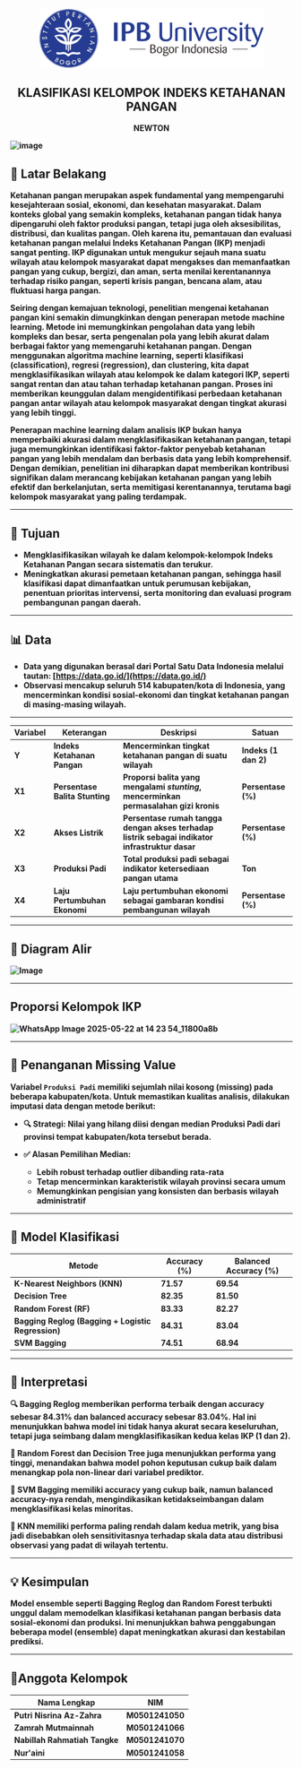 <p align="center">
  <img src="https://raw.githubusercontent.com/zhrnisrina/NZcompetition/main/Logo-IPB-University-Horizontal-600x157.png" alt="Logo IPB University" width="400">
</p>

<h2 align="center">KLASIFIKASI KELOMPOK INDEKS
 KETAHANAN PANGAN</h2>

<p align="center">
  <b> NEWTON
</p>

![image](https://github.com/user-attachments/assets/7fcd1985-49c8-444e-8fda-444da36df7ff)

## 🧭 Latar Belakang

Ketahanan pangan merupakan aspek fundamental yang mempengaruhi kesejahteraan sosial, ekonomi, dan kesehatan masyarakat. Dalam konteks global yang semakin kompleks, ketahanan pangan tidak hanya dipengaruhi oleh faktor produksi pangan, tetapi juga oleh aksesibilitas, distribusi, dan kualitas pangan. Oleh karena itu, pemantauan dan evaluasi ketahanan pangan melalui Indeks Ketahanan Pangan (IKP) menjadi sangat penting. IKP digunakan untuk mengukur sejauh mana suatu wilayah atau kelompok masyarakat dapat mengakses dan memanfaatkan pangan yang cukup, bergizi, dan aman, serta menilai kerentanannya terhadap risiko pangan, seperti krisis pangan, bencana alam, atau fluktuasi harga pangan.

Seiring dengan kemajuan teknologi, penelitian mengenai ketahanan pangan kini semakin dimungkinkan dengan penerapan metode machine learning. Metode ini memungkinkan pengolahan data yang lebih kompleks dan besar, serta pengenalan pola yang lebih akurat dalam berbagai faktor yang memengaruhi ketahanan pangan. Dengan menggunakan algoritma machine learning, seperti klasifikasi (classification), regresi (regression), dan clustering, kita dapat mengklasifikasikan wilayah atau kelompok ke dalam kategori IKP, seperti sangat rentan dan atau tahan terhadap ketahanan pangan. Proses ini memberikan keunggulan dalam mengidentifikasi perbedaan ketahanan pangan antar wilayah atau kelompok masyarakat dengan tingkat akurasi yang lebih tinggi.

Penerapan machine learning dalam analisis IKP bukan hanya memperbaiki akurasi dalam mengklasifikasikan ketahanan pangan, tetapi juga memungkinkan identifikasi faktor-faktor penyebab ketahanan pangan yang lebih mendalam dan berbasis data yang lebih komprehensif. Dengan demikian, penelitian ini diharapkan dapat memberikan kontribusi signifikan dalam merancang kebijakan ketahanan pangan yang lebih efektif dan berkelanjutan, serta memitigasi kerentanannya, terutama bagi kelompok masyarakat yang paling terdampak.

---

## 🎯 Tujuan

*  Mengklasifikasikan wilayah ke dalam kelompok-kelompok Indeks Ketahanan Pangan secara sistematis dan terukur.
*  Meningkatkan akurasi pemetaan ketahanan pangan, sehingga hasil klasifikasi dapat dimanfaatkan untuk perumusan kebijakan, penentuan prioritas intervensi, serta monitoring dan evaluasi program pembangunan pangan daerah.
---

## 📊 Data

*  Data yang digunakan berasal dari **Portal Satu Data Indonesia** melalui tautan: [https://data.go.id/](https://data.go.id/)
*  Observasi mencakup seluruh **514 kabupaten/kota di Indonesia**, yang mencerminkan kondisi sosial-ekonomi dan tingkat ketahanan pangan di masing-masing wilayah.

---

| **Variabel** | **Keterangan**             | **Deskripsi**                                                                               | **Satuan**              |
| ------------ | -------------------------- | ------------------------------------------------------------------------------------------- | ----------------------- |
| **Y**        | Indeks Ketahanan Pangan    | Mencerminkan tingkat ketahanan pangan di suatu wilayah                                      | Indeks (1 dan 2)        |
| **X1**       | Persentase Balita Stunting | Proporsi balita yang mengalami *stunting*, mencerminkan permasalahan gizi kronis            | Persentase (%)          |
| **X2**       | Akses Listrik              | Persentase rumah tangga dengan akses terhadap listrik sebagai indikator infrastruktur dasar | Persentase (%)          |
| **X3**       | Produksi Padi              | Total produksi padi sebagai indikator ketersediaan pangan utama                             | Ton                     |
| **X4**       | Laju Pertumbuhan Ekonomi   | Laju pertumbuhan ekonomi sebagai gambaran kondisi pembangunan wilayah                       | Persentase (%)          |

---
## 🔁 Diagram Alir
![Image](https://github.com/user-attachments/assets/7aef87a9-7448-42bd-a653-7167ae09b414)

---

## Proporsi Kelompok IKP 
![WhatsApp Image 2025-05-22 at 14 23 54_11800a8b](https://github.com/user-attachments/assets/b8178e53-e333-4f5e-b2af-07f0c6b79f6b)

---


## 🔧 Penanganan Missing Value

Variabel `Produksi Padi` memiliki sejumlah nilai kosong (missing) pada beberapa kabupaten/kota. Untuk memastikan kualitas analisis, dilakukan **imputasi data** dengan metode berikut:

* 🔍 **Strategi**:
  Nilai yang hilang diisi dengan **median Produksi Padi dari provinsi tempat kabupaten/kota tersebut berada**.

* ✅ **Alasan Pemilihan Median**:

  * Lebih robust terhadap outlier dibanding rata-rata
  * Tetap mencerminkan karakteristik wilayah provinsi secara umum
  * Memungkinkan pengisian yang konsisten dan berbasis wilayah administratif
 
 ---

 ## 🤖 Model Klasifikasi 

| Metode                                         | Accuracy (%)  | Balanced Accuracy (%) |
| ---------------------------------------------- | ------------  | --------------------- |
| K-Nearest Neighbors (KNN)                      | 71.57         | 69.54                 |
| Decision Tree                                  | 82.35         | 81.50                 |
| Random Forest (RF)                             | 83.33         | 82.27                 |
| Bagging Reglog (Bagging + Logistic Regression) | 84.31         | 83.04                 |
| SVM Bagging                                    | 74.51         | 68.94                 |

 ---

 ## 📌 Interpretasi

🔍 **Bagging Reglog** memberikan performa terbaik dengan **accuracy sebesar 84.31%** dan **balanced accuracy sebesar 83.04%**. Hal ini menunjukkan bahwa model ini tidak hanya akurat secara keseluruhan, tetapi juga seimbang dalam mengklasifikasikan kedua kelas IKP (1 dan 2).

🌲 **Random Forest** dan **Decision Tree** juga menunjukkan performa yang tinggi, menandakan bahwa model pohon keputusan cukup baik dalam menangkap pola non-linear dari variabel prediktor.

🧠 **SVM Bagging** memiliki accuracy yang cukup baik, namun **balanced accuracy-nya rendah**, mengindikasikan ketidakseimbangan dalam mengklasifikasi kelas minoritas.

👟 **KNN** memiliki performa paling rendah dalam kedua metrik, yang bisa jadi disebabkan oleh sensitivitasnya terhadap skala data atau distribusi observasi yang padat di wilayah tertentu.

---

## 💡 Kesimpulan

Model ensemble seperti **Bagging Reglog** dan **Random Forest** terbukti unggul dalam memodelkan klasifikasi ketahanan pangan berbasis data sosial-ekonomi dan produksi. Ini menunjukkan bahwa penggabungan beberapa model (**ensemble**) dapat meningkatkan akurasi dan kestabilan prediksi.

---
    
## 👥Anggota Kelompok

| Nama Lengkap                  | NIM         | 
|-------------------------------|-------------|
| Putri Nisrina Az-Zahra        | M0501241050 |
| Zamrah Mutmainnah             | M0501241066 |
| Nabillah Rahmatiah Tangke     | M0501241070 |   
| Nur'aini                      | M0501241058 |
